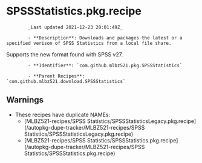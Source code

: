 # SPSSStatistics.pkg.recipe

            _Last updated 2021-12-23 20:01:49Z_

            - **Description**: Downloads and packages the latest or a specified verison of SPSS Statistics from a local file share.

Supports the new format found with SPSS v27.

            - **Identifier**: `com.github.mlbz521.pkg.SPSSStatistics`

            - **Parent Recipes**: `com.github.mlbz521.download.SPSSStatistics`


## Warnings

- These recipes have duplicate NAMEs:
    - [MLBZ521-recipes/SPSS Statistics/SPSSStatisticsLegacy.pkg.recipe](/autopkg-dupe-tracker/MLBZ521-recipes/SPSS Statistics/SPSSStatisticsLegacy.pkg.recipe)
    - [MLBZ521-recipes/SPSS Statistics/SPSSStatistics.pkg.recipe](/autopkg-dupe-tracker/MLBZ521-recipes/SPSS Statistics/SPSSStatistics.pkg.recipe)